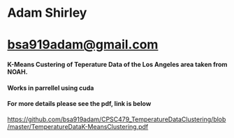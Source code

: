 # Adam Shirley 
# bsa919adam@gmail.com
#### K-Means Custering of Teperature Data of the Los Angeles area taken from NOAH.
#### Works in parrellel using cuda
#### For more details please see the pdf, link is below
https://github.com/bsa919adam/CPSC479_TemperatureDataClustering/blob/master/TemperatureDataK-MeansClustering.pdf


